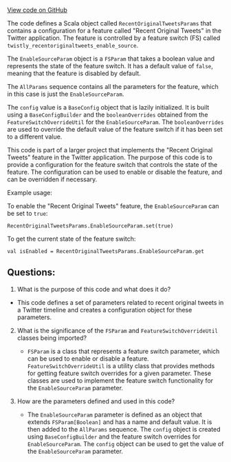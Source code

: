 [View code on GitHub](https://github.com/misbahsy/the-algorithm/cr-mixer/server/src/main/scala/com/twitter/cr_mixer/param/RecentOriginalTweetsParams.scala)

The code defines a Scala object called `RecentOriginalTweetsParams` that contains a configuration for a feature called "Recent Original Tweets" in the Twitter application. The feature is controlled by a feature switch (FS) called `twistly_recentoriginaltweets_enable_source`. 

The `EnableSourceParam` object is a `FSParam` that takes a boolean value and represents the state of the feature switch. It has a default value of `false`, meaning that the feature is disabled by default. 

The `AllParams` sequence contains all the parameters for the feature, which in this case is just the `EnableSourceParam`. 

The `config` value is a `BaseConfig` object that is lazily initialized. It is built using a `BaseConfigBuilder` and the `booleanOverrides` obtained from the `FeatureSwitchOverrideUtil` for the `EnableSourceParam`. The `booleanOverrides` are used to override the default value of the feature switch if it has been set to a different value. 

This code is part of a larger project that implements the "Recent Original Tweets" feature in the Twitter application. The purpose of this code is to provide a configuration for the feature switch that controls the state of the feature. The configuration can be used to enable or disable the feature, and can be overridden if necessary. 

Example usage:

To enable the "Recent Original Tweets" feature, the `EnableSourceParam` can be set to `true`:

```
RecentOriginalTweetsParams.EnableSourceParam.set(true)
```

To get the current state of the feature switch:

```
val isEnabled = RecentOriginalTweetsParams.EnableSourceParam.get
```
## Questions: 
 1. What is the purpose of this code and what does it do?
   - This code defines a set of parameters related to recent original tweets in a Twitter timeline and creates a configuration object for these parameters.

2. What is the significance of the `FSParam` and `FeatureSwitchOverrideUtil` classes being imported?
   - `FSParam` is a class that represents a feature switch parameter, which can be used to enable or disable a feature. `FeatureSwitchOverrideUtil` is a utility class that provides methods for getting feature switch overrides for a given parameter. These classes are used to implement the feature switch functionality for the `EnableSourceParam` parameter.

3. How are the parameters defined and used in this code?
   - The `EnableSourceParam` parameter is defined as an object that extends `FSParam[Boolean]` and has a name and default value. It is then added to the `AllParams` sequence. The `config` object is created using `BaseConfigBuilder` and the feature switch overrides for `EnableSourceParam`. The `config` object can be used to get the value of the `EnableSourceParam` parameter.